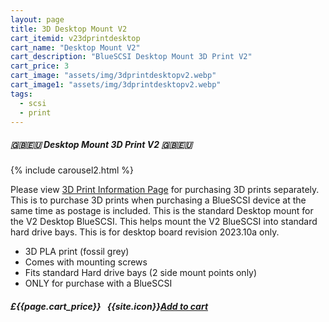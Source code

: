 ```yaml
---
layout: page
title: 3D Desktop Mount V2
cart_itemid: v23dprintdesktop
cart_name: "Desktop Mount V2"
cart_description: "BlueSCSI Desktop Mount 3D Print V2"
cart_price: 3
cart_image: "assets/img/3dprintdesktopv2.webp"
cart_image1: "assets/img/3dprintdesktopv2.webp"
tags: 
  - scsi
  - print
---
```


##### 🇬🇧🇪🇺 Desktop Mount 3D Print V2 🇬🇧🇪🇺

{% include carousel2.html %}

Please view [3D Print Information Page](/print) for purchasing 3D prints separately. This is to purchase 3D prints when purchasing a BlueSCSI device at the same time as postage is included. This is the standard Desktop mount for the V2 Desktop BlueSCSI. This helps mount the V2 BlueSCSI into standard hard drive bays. This is for desktop board revision 2023.10a only.

* 3D PLA print (fossil grey)
* Comes with mounting screws
* Fits standard Hard drive bays (2 side mount points only)
* ONLY for purchase with a BlueSCSI

##### £{{page.cart_price}} &nbsp; {{site.icon}}[Add to cart](/cart#{{page.cart_itemid}})